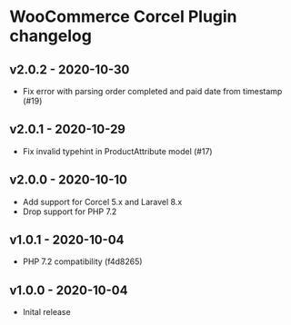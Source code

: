 # WooCommerce Corcel Plugin changelog

## v2.0.2 - 2020-10-30

* Fix error with parsing order completed and paid date from timestamp (#19)

## v2.0.1 - 2020-10-29

* Fix invalid typehint in ProductAttribute model (#17)

## v2.0.0 - 2020-10-10

* Add support for Corcel 5.x and Laravel 8.x
* Drop support for PHP 7.2

## v1.0.1 - 2020-10-04

* PHP 7.2 compatibility (f4d8265)

## v1.0.0 - 2020-10-04

* Inital release